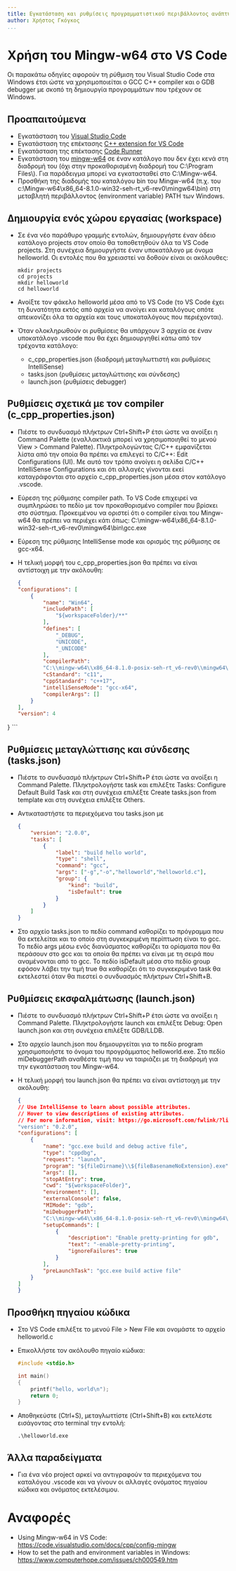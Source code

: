 ```yaml
---
title: Εγκατάσταση και ρυθμίσεις προγραμματιστικού περιβάλλοντος ανάπτυξης εφαρμογών για C και C++ σε Windows
author: Χρήστος Γκόγκος
...
```


# Χρήση του Mingw-w64 στο VS Code

Οι παρακάτω οδηγίες αφορούν τη ρύθμιση του Visual Studio Code στα Windows έτσι ώστε να χρησιμοποιείται ο GCC C++ compiler και ο GDB debugger με σκοπό τη δημιουργία προγραμμάτων που τρέχουν σε Windows.

## Προαπαιτούμενα

- Εγκατάσταση του [Visual Studio Code](https://code.visualstudio.com/download)
- Εγκατάσταση της επέκτασης [C++ extension for VS Code](https://marketplace.visualstudio.com/items?itemName=ms-vscode.cpptools)
- Εγκατάσταση της επέκτασης [Code Runner](https://marketplace.visualstudio.com/items?itemName=formulahendry.code-runner)
- Εγκατάσταση του [mingw-w64](http://www.mingw-w64.org/) σε έναν κατάλογο που δεν έχει κενά στη διαδρομή του (όχι στην προκαθορισμένη διαδρομή του C:\\Program Files\\). Για παράδειγμα μπορεί να εγκατασταθεί στο C:\\Mingw-w64.
- Προσθήκη της διαδομής του καταλόγου bin του Mingw-w64 (π.χ. του c:\\Mingw-w64\\x86_64-8.1.0-win32-seh-rt_v6-rev0\\mingw64\\bin) στη μεταβλητή περιβάλλοντος (environment variable) PATH των Windows.

## Δημιουργία ενός χώρου εργασίας (workspace)

- Σε ένα νέο παράθυρο γραμμής εντολών, δημιουργήστε έναν άδειο κατάλογο projects στον οποίο θα τοποθετηθούν όλα τα VS Code projects. Στη συνέχεια δημιουργήστε έναν υποκατάλογο με όνομα helloworld. Οι εντολές που θα χρειαστεί να δοθούν είναι οι ακόλουθες:
    
    ```
    mkdir projects
    cd projects
    mkdir helloworld
    cd helloworld
    ```

- Ανοίξτε τον φάκελο helloworld μέσα από το VS Code (το VS Code έχει τη δυνατότητα εκτός από αρχεία να ανοίγει και καταλόγους οπότε απεικονίζει όλα τα αρχεία και τους υποκαταλόγους που περιέχονται).
- Όταν ολοκληρωθούν οι ρυθμίσεις θα υπάρχουν 3 αρχεία σε έναν υποκατάλογο .vscode που θα έχει δημιουργηθεί κάτω από τον τρέχοντα κατάλογο:
  - c_cpp_properties.json (διαδρομή μεταγλωττιστή και ρυθμίσεις IntelliSense)
  - tasks.json (ρυθμίσεις μεταγλώττισης και σύνδεσης)
  - launch.json (ρυθμίσεις debugger)

## Ρυθμίσεις σχετικά με τον compiler (c_cpp_properties.json)

* Πιέστε το συνδυασμό πλήκτρων Ctrl+Shift+P έτσι ώστε να ανοίξει η Command Palette (εναλλακτικά μπορεί να χρησιμοποιηθεί το μενού View > Command Palette). Πληκτρολογώντας C/C++ εμφανίζεται λίστα από την οποία θα πρέπει να επιλεγεί το C/C++: Edit Configurations (UI). Με αυτό τον τρόπο ανοίγει η σελίδα C/C++ IntelliSense Configurations και ότι αλλαγές γίνονται εκεί καταγράφονται στο αρχείο c_cpp_properties.json μέσα στον κατάλογο .vscode.
* Εύρεση της ρύθμισης compiler path. Το VS Code επιχειρεί να συμπληρώσει το πεδίο με τον προκαθορισμένο compiler που βρίσκει στο σύστημα. Προκειμένου να οριστεί ότι ο compiler είναι του Mingw-w64 θα πρέπει να περιέχει κάτι όπως: C:\\mingw-w64\\x86_64-8.1.0-win32-seh-rt_v6-rev0\\mingw64\\bin\\gcc.exe
* Εύρεση της ρύθμισης IntelliSense mode και ορισμός της ρύθμισης σε gcc-x64.
* Η τελική μορφή του c_cpp_properties.json θα πρέπει να είναι αντίστοιχη με την ακόλουθη:

    ```json
    {
    "configurations": [
        {
            "name": "Win64",
            "includePath": [
                "${workspaceFolder}/**"
            ],
            "defines": [
                "_DEBUG",
                "UNICODE",
                "_UNICODE"
            ],
            "compilerPath": 
            "C:\\mingw-w64\\x86_64-8.1.0-posix-seh-rt_v6-rev0\\mingw64\\bin\\gcc.exe",
            "cStandard": "c11",
            "cppStandard": "c++17",
            "intelliSenseMode": "gcc-x64",
            "compilerArgs": []
        }
    ],
    "version": 4
}
    ```

## Ρυθμίσεις μεταγλώττισης και σύνδεσης (tasks.json)

* Πιέστε το συνδυασμό πλήκτρων Ctrl+Shift+P έτσι ώστε να ανοίξει η Command Palette. Πληκτρολογήστε task και επιλέξτε Tasks: Configure Default Build Task και στη συνέχεια επιλέξτε Create tasks.json from template και στη συνέχεια επιλέξτε Others.
* Αντικαταστήστε τα περιεχόμενα του tasks.json με 
  
    ```json
    {
        "version": "2.0.0",
        "tasks": [
            {
                "label": "build hello world",
                "type": "shell",
                "command": "gcc",
                "args": ["-g","-o","helloworld","helloworld.c"],
                "group": {
                    "kind": "build",
                    "isDefault": true
                }
            }
        ]
    }
    ```

* Στο αρχείο tasks.json το πεδίο command καθορίζει το πρόγραμμα που θα εκτελείται και το οποίο στη συγκεκριμένη περίπτωση είναι το gcc. Το πεδίο args μέσω ενός διανύσματος καθορίζει τα ορίσματα που θα περάσουν στο gcc και τα οποία θα πρέπει να είναι με τη σειρά που αναμένονται από το gcc. Το πεδίο isDefault μέσα στο πεδίο group εφόσον λάβει την τιμή true θα καθορίζει ότι το συγκεκριμένο task θα εκτελεστεί όταν θα πιεστεί ο συνδυασμός πλήκτρων Ctrl+Shift+B.  

## Ρυθμίσεις εκσφαλμάτωσης (launch.json)

* Πιέστε το συνδυασμό πλήκτρων Ctrl+Shift+P έτσι ώστε να ανοίξει η Command Palette. Πληκτρολογήστε launch και επιλέξτε Debug: Open launch.json και στη συνέχεια επιλέξτε GDB/LLDB.
* Στο αρχείο launch.json που δημιουργείται για το πεδίο program χρησιμοποιήστε το όνομα του προγράμματος helloworld.exe. Στο πεδίο miDebuggerPath αναθέστε τιμή που να ταιριάζει με τη διαδρομή για την εγκατάσταση του Mingw-w64.
* Η τελική μορφή του launch.json θα πρέπει να είναι αντίστοιχη με την ακόλουθη:

    ```json
    {
    // Use IntelliSense to learn about possible attributes.
    // Hover to view descriptions of existing attributes.
    // For more information, visit: https://go.microsoft.com/fwlink/?linkid=830387
    "version": "0.2.0",
    "configurations": [
        {
            "name": "gcc.exe build and debug active file",
            "type": "cppdbg",
            "request": "launch",
            "program": "${fileDirname}\\${fileBasenameNoExtension}.exe",
            "args": [],
            "stopAtEntry": true,
            "cwd": "${workspaceFolder}",
            "environment": [],
            "externalConsole": false,
            "MIMode": "gdb",
            "miDebuggerPath": 
            "C:\\mingw-w64\\x86_64-8.1.0-posix-seh-rt_v6-rev0\\mingw64\\bin\\gdb.exe",
            "setupCommands": [
                {
                    "description": "Enable pretty-printing for gdb",
                    "text": "-enable-pretty-printing",
                    "ignoreFailures": true
                }
            ],
            "preLaunchTask": "gcc.exe build active file"
        }
    ]
    }
    ```

## Προσθήκη πηγαίου κώδικα

* Στο VS Code επιλέξτε το μενού File > New File και ονομάστε το αρχείο helloworld.c
* Επικολλήστε τον ακόλουθο πηγαίο κώδικα:
  
    ```c
    #include <stdio.h>

    int main()
    {
        printf("hello, world\n");
        return 0;
    }
    ```
* Αποθηκεύστε (Ctrl+S), μεταγλωττίστε (Ctrl+Shift+B) και εκτελέστε εισάγοντας στο terminal την εντολή:

    ```console
    .\helloworld.exe
    ```

## Άλλα παραδείγματα

* Για ένα νέο project αρκεί να αντιγραφούν τα περιεχόμενα του καταλόγου .vscode και να γίνουν οι αλλαγές ονόματος πηγαίου κώδικα και ονόματος εκτελέσιμου.

# Αναφορές

* Using Mingw-w64 in VS Code: https://code.visualstudio.com/docs/cpp/config-mingw
* How to set the path and environment variables in Windows: https://www.computerhope.com/issues/ch000549.htm